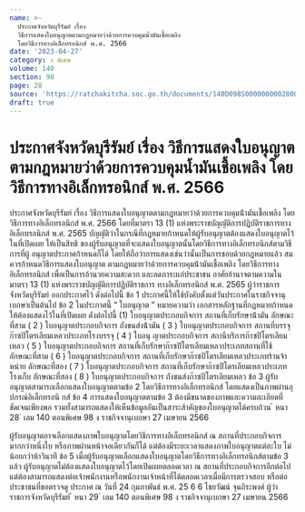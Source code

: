 ```yaml
---
name: >-
  ประกาศจังหวัดบุรีรัมย์ เรื่อง
  วิธีการแสดงใบอนุญาตตามกฎหมายว่าด้วยการควบคุมน้ำมันเชื้อเพลิง
  โดยวิธีการทางอิเล็กทรอนิกส์ พ.ศ. 2566
date: '2023-04-27'
category: ง พิเศษ
volume: 140
section: 98
page: 28
source: 'https://ratchakitcha.soc.go.th/documents/140D098S0000000002800.pdf'
draft: true
---
```


# ประกาศจังหวัดบุรีรัมย์ เรื่อง วิธีการแสดงใบอนุญาตตามกฎหมายว่าด้วยการควบคุมน้ำมันเชื้อเพลิง โดยวิธีการทางอิเล็กทรอนิกส์ พ.ศ. 2566

ประกาศจังหวัดบุรีรัมย์ เรื่อง วิธีการแสดงใบอนุญาตตามกฎหมายว่าด้วยการควบคุมน้้ามันเชื้อเพลิง โดยวิธีการทางอิเล็กทรอนิกส์ พ.ศ. 2566 โดยที่มาตรา 13 (1) แห่งพระราชบัญญัติการปฏิบัติราชการทางอิเล็กทรอนิกส์ พ.ศ. 2565 บัญญัติว่าในกรณีที่กฎหมายก้าหนดให้ผู้รับอนุญาตต้องแสดงใบอนุญาตไว้ในที่เปิดเผย ให้เป็นสิทธิ ของผู้รับอนุญาตที่จะแสดงใบอนุญาตนั้นโดยวิธีการทางอิเล็กทรอนิกส์ตามวิธีการที่ผู้ อนุญาตประกาศก้าหนดก็ได้ โดยให้ถือว่าการแสดงเช่นว่านั้นเป็นการชอบด้วยกฎหมายแล้ว สมควรก้าหนดวิธีการแสดงใบอนุญาต ตามกฎหมายว่าด้วยการควบคุมน้้ามันเชื้อเพลิง โดยวิธีการทางอิเล็กทรอนิกส์ เพื่อเป็นการอ้านวยความสะดวก และลดภาระแก่ประชาชน อาศัยอ้านาจตามความในมาตรา 13 (1) แห่งพระราชบัญญัติการปฏิบัติราชการ ทางอิเล็กทรอนิกส์ พ.ศ. 2565 ผู้ว่าราชการจังหวัดบุรีรัมย์ ออกประกาศไว้ ดังต่อไปนี้ ข้อ 1 ประกาศนี้ให้ใช้บังคับตั้งแต่วันประกาศในราชกิจจานุเบกษาเป็นต้นไป ข้อ 2 ในประกาศนี้ “ ใบอนุญาต ” หมายความว่า เอกสารหลักฐานที่กฎหมายก้าหนดให้ต้องแสดงไว้ในที่เปิดเผย ดังต่อไปนี้ (1) ใบอนุญาตประกอบกิจการ สถานที่เก็บรักษาน้้ามัน ลักษณะที่สาม ( 2 ) ใบอนุญาตประกอบกิจการ ถังขนส่งน้้ามัน ( 3 ) ใบอนุญาตประกอบกิจการ สถานที่บรรจุก๊าซปิโตรเลียมเหลวประเภทโรงบรรจุ ( 4 ) ใบอนุ ญาตประกอบกิจการ สถานีบริการก๊าซปิโตรเลียมเหลว ( 5 ) ใบอนุญาตประกอบกิจการ สถานที่เก็บรักษาก๊าซปิโตรเลียมเหลวประเภทสถานที่ใช้ ลักษณะที่สาม ( 6 ) ใบอนุญาตประกอบกิจการ สถานที่เก็บรักษาก๊าซปิโตรเลียมเหลวประเภทร้านจ้าหน่าย ลักษณะที่สอง ( 7 ) ใบอนุญาตประกอบกิจการ สถานที่เก็บรักษาก๊าซปิโตรเลียมเหลวประเภทโรงเก็บ ลักษณะที่สอง ( 8 ) ใบอนุญาตประกอบกิจการ ถังขนส่งก๊าซปิโตรเลียมเหลว ข้อ 3 ผู้รับอนุญาตสามารถเลือกแสดงใบอนุญาตตามข้อ 2 โดยวิธีการทางอิเล็กทรอนิกส์ โดยแสดงเป็นภาพผ่านอุปกรณ์อิเล็กทรอนิ กส์ ข้อ 4 การแสดงใบอนุญาตตามข้อ 3 ต้องมีขนาดของภาพและความละเอียดที่ชัดเจนเพียงพอ รวมทั้งสามารถแสดงให้เห็นข้อมูลอันเป็นสาระส้าคัญของใบอนุญาตได้ครบถ้วน ้ หนา 28 ่ เลม 140 ตอนพิเศษ 98 ง ราชกิจจานุเบกษา 27 เมษายน 2566

ผู้รับอนุญาตอาจเลือกแสดงภาพใบอนุญาตโดยวิธีการทางอิเล็กทรอนิกส์ ณ สถานที่ประกอบกิจการ มากกว่าหนึ่งใบ หรือภาพผ่านหน้าจอเดียวกันก็ได้ แต่ต้องมีระยะเวลาแสดงภาพใบอนุญาตแต่ละใบ ไม่น้อยกว่าห้าวินาที ข้อ 5 เมื่อผู้รับอนุญาตเลือกแสดงใบอนุญาตโดยวิธีการทางอิเล็กทรอนิกส์ตามข้อ 3 แล้ว ผู้รับอนุญาตไม่ต้องแสดงใบอนุญาตไว้โดยเปิดเผยตลอดเวลา ณ สถานที่ประกอบกิจการอีกต่อไป แต่ต้องสามารถแสดงต่อเจ้าพนักงานหรือพนักงานเจ้าหน้าที่ได้ตลอดเวลาเมื่อมีการตรวจสอบ หรือต่อประชาชนที่ขอตรวจดู ประกาศ ณ วันที่ 24 กุมภาพันธ์ พ.ศ. 25 6 6 ไชยวัฒน์ จุนถิระพงศ์ ผู้ว่าราชการจังหวัดบุรีรัมย์ ้ หนา 29 ่ เลม 140 ตอนพิเศษ 98 ง ราชกิจจานุเบกษา 27 เมษายน 2566
